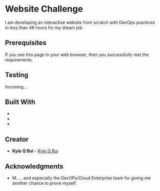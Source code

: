 # Website Challenge

I am developing an interactive website from scratch with DevOps practices in less than 48 hours for my dream job.

## Prerequisites

If you see this page in your web browser, then you successfully met the requirements.

## Testing

Incoming...


## Built With

* 
* 
* 


## Creator

* **Kyle Q Bui** - [Kyle Q Bui](https://github.com/kyleqbui)

## Acknowledgments

* M..... and especially the DevOPs/Cloud Enterprise team for giving me another chance to prove myself.

